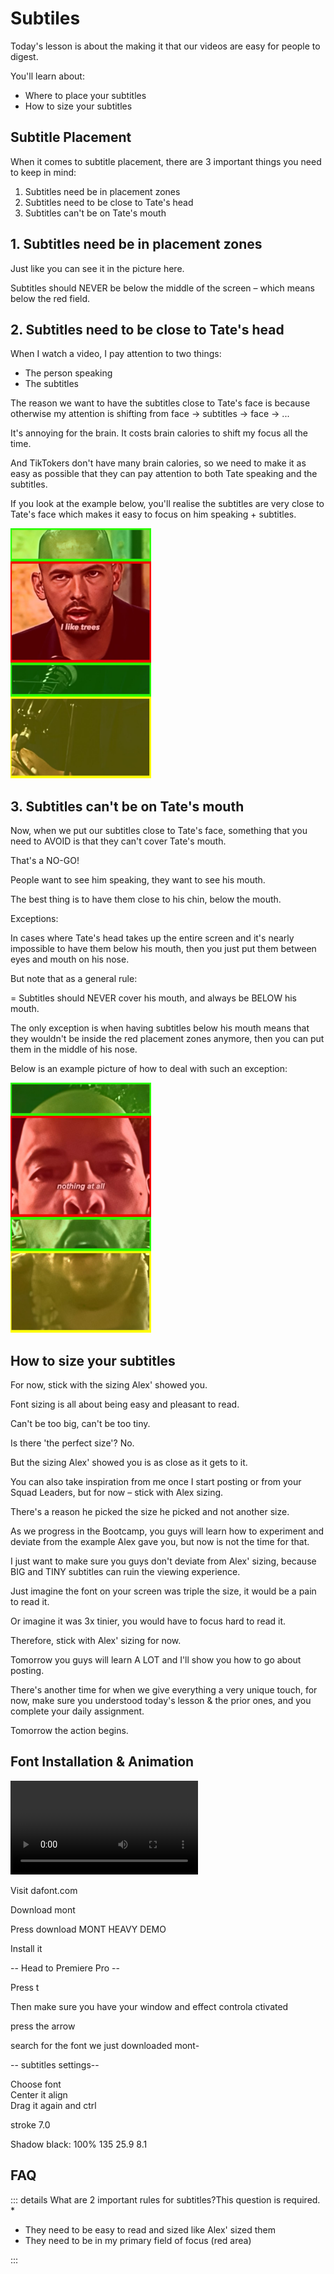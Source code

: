# Subtiles

Today's lesson is about the making it that our videos are easy for people to digest.

You'll learn about:
- Where to place your subtitles
- How to size your subtitles

## Subtitle Placement

When it comes to subtitle placement, there are 3 important things you need to keep in mind:

1. Subtitles need be in placement zones
2. Subtitles need to be close to Tate's head
3. Subtitles can't be on Tate's mouth

## 1. Subtitles need be in placement zones

Just like you can see it in the picture here.

Subtitles should NEVER be below the middle of the screen – which means below the red field.

## 2. Subtitles need to be close to Tate's head

When I watch a video, I pay attention to two things:
- The person speaking
- The subtitles

The reason we want to have the subtitles close to Tate's face is because otherwise my attention is shifting from face -> subtitles -> face -> ...

It's annoying for the brain. It costs brain calories to shift my focus all the time.

And TikTokers don't have many brain calories, so we need to make it as easy as possible that they can pay attention to both Tate speaking and the subtitles.

If you look at the example below, you'll realise the subtitles are very close to Tate's face which makes it easy to focus on him speaking + subtitles.


<img src="./assets/subtitles.jpg" alt="Placement Zones" style="height: 400px;"/>


## 3. Subtitles can't be on Tate's mouth

Now, when we put our subtitles close to Tate's face, something that you need to AVOID is that they can't cover Tate's mouth.

That's a NO-GO!

People want to see him speaking, they want to see his mouth.

The best thing is to have them close to his chin, below the mouth.

Exceptions:

In cases where Tate's head takes up the entire screen and it's nearly impossible to have them below his mouth, then you just put them between eyes and mouth on his nose.

But note that as a general rule:

= Subtitles should NEVER cover his mouth, and always be BELOW his mouth.

The only exception is when having subtitles below his mouth means that they wouldn't be inside the red placement zones anymore, then you can put them in the middle of his nose.

Below is an example picture of how to deal with such an exception:


<img src="./assets/subtitles-not-on-mouth.jpg" alt="Placement Zones" style="height: 400px;"/>


## How to size your subtitles

For now, stick with the sizing Alex' showed you.

Font sizing is all about being easy and pleasant to read.

Can't be too big, can't be too tiny.

Is there 'the perfect size'? No.

But the sizing Alex' showed you is as close as it gets to it.

You can also take inspiration from me once I start posting or from your Squad Leaders, but for now – stick with Alex sizing.

There's a reason he picked the size he picked and not another size.

As we progress in the Bootcamp, you guys will learn how to experiment and deviate from the example Alex gave you, but now is not the time for that.

I just want to make sure you guys don't deviate from Alex' sizing, because BIG and TINY subtitles can ruin the viewing experience.

Just imagine the font on your screen was triple the size, it would be a pain to read it.

Or imagine it was 3x tinier, you would have to focus hard to read it.

Therefore, stick with Alex' sizing for now.

Tomorrow you guys will learn A LOT and I'll show you how to go about posting.

There's another time for when we give everything a very unique touch, for now, make sure you understood today's lesson & the prior ones, and you complete your daily assignment.

Tomorrow the action begins.

## Font Installation &  Animation  

<video controls>
    <source src="./assets/subtitles.mp4" type="video/mp4">
    Your browser does not support the video tag.
</video> 


Visit dafont.com

Download mont

Press download MONT HEAVY DEMO

Install it

-- Head to Premiere Pro -- 

Press t  

Then make sure you have your window and effect controla ctivated

press the arrow

search for the font we just downloaded mont-


-- subtitles settings-- 

Choose font  
Center it align  
Drag it again and ctrl  

stroke 7.0

Shadow black:
100%
135
25.9
8.1

## FAQ

::: details What are 2 important rules for subtitles?This question is required. *

- They need to be easy to read and sized like Alex' sized them
- They need to be in my primary field of focus (red area)

:::
